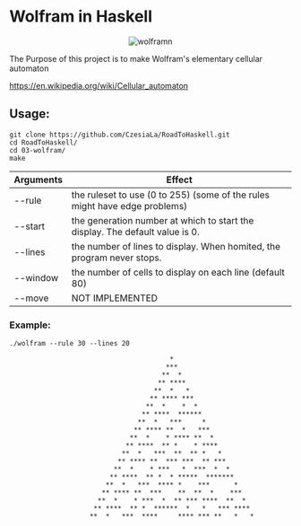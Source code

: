 # Wolfram in Haskell

<p align="center">
<img src="https://i1.wp.com/atlas.wolfram.com/01/01/30/01_01_103_30.gif" alt="wolframn"/><br/>
</p>

The Purpose of this project is to make Wolfram's elementary cellular automaton

https://en.wikipedia.org/wiki/Cellular_automaton

## Usage:

```
git clone https://github.com/CzesiaLa/RoadToHaskell.git
cd RoadToHaskell/
cd 03-wolfram/
make
```

| Arguments | Effect                                                                       |
|-----------|------------------------------------------------------------------------------|
| --rule    | the ruleset to use (0 to 255) (some of the rules might have edge problems)   |
| --start   | the generation number at which to start the display. The default value is 0. |
| --lines   | the number of lines to display. When homited, the program never stops.       |        
| --window  | the number of cells to display on each line (default 80)                     |
| --move    | NOT IMPLEMENTED                                                              |


### Example:

```
./wolfram --rule 30 --lines 20

                                        *                                       
                                       ***                                      
                                      **  *                                     
                                     ** ****                                    
                                    **  *   *                                   
                                   ** **** ***                                  
                                  **  *    *  *                                 
                                 ** ****  ******                                
                                **  *   ***     *                               
                               ** **** **  *   ***                              
                              **  *    * **** **  *                             
                             ** ****  ** *    * ****                            
                            **  *   ***  **  ** *   *                           
                           ** **** **  *** ***  ** ***                          
                          **  *    * ***   *  ***  *  *                         
                         ** ****  ** *  * *****  *******                        
                        **  *   ***  **** *    ***      *                       
                       ** **** **  ***    **  **  *    ***                      
                      **  *    * ***  *  ** *** ****  **  *                     
                     ** ****  ** *  ******  *   *   *** ****                    
                    **  *   ***  ****     **** *** **   *   *                   
```